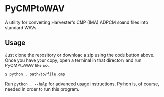 # PyCMPtoWAV

A utility for converting Harvester's CMP (IMA) ADPCM sound files into standard WAVs.

## Usage

Just clone the repository or download a zip using the code button above. Once you have your copy, open a terminal in that directory and run PyCMPtoWAV like so:

```bash
$ python . path/to/file.cmp
```

Run `python . --help` for advanced usage instructions. Python is, of course, needed in order to run this program.

